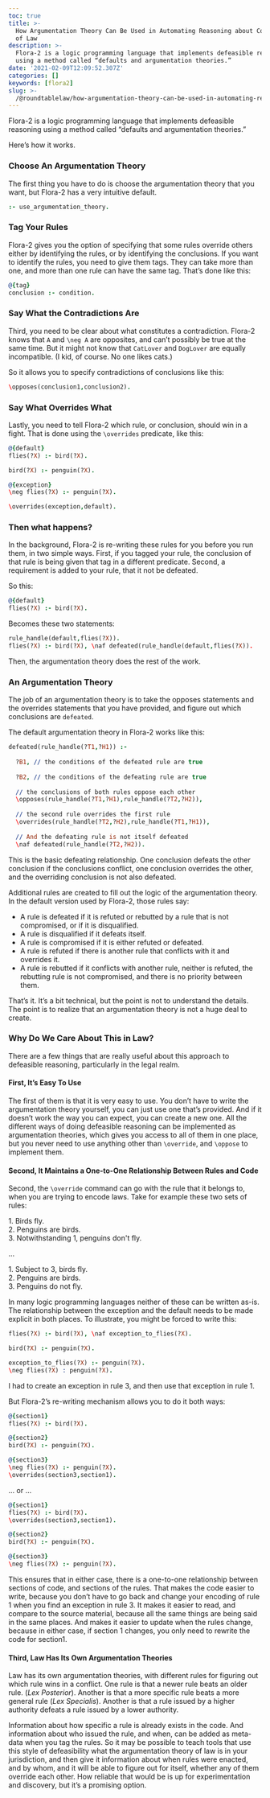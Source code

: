 ```yaml
---
toc: true
title: >-
  How Argumentation Theory Can Be Used in Automating Reasoning about Conflicts
  of Law
description: >-
  Flora-2 is a logic programming language that implements defeasible reasoning
  using a method called “defaults and argumentation theories.”
date: '2021-02-09T12:09:52.307Z'
categories: []
keywords: [flora2]
slug: >-
  /@roundtablelaw/how-argumentation-theory-can-be-used-in-automating-reasoning-about-conflicts-of-law-5f9ce836a1b
---
```


Flora-2 is a logic programming language that implements defeasible reasoning using a method called “defaults and argumentation theories.”

Here’s how it works.

### Choose An Argumentation Theory

The first thing you have to do is choose the argumentation theory that you want, but Flora-2 has a very intuitive default.
```prolog
:- use_argumentation_theory.
```
### Tag Your Rules

Flora-2 gives you the option of specifying that some rules override others either by identifying the rules, or by identifying the conclusions. If you want to identify the rules, you need to give them tags. They can take more than one, and more than one rule can have the same tag. That’s done like this:
```prolog
@{tag}  
conclusion :- condition.
```
### Say What the Contradictions Are

Third, you need to be clear about what constitutes a contradiction. Flora-2 knows that `A` and `\neg A` are opposites, and can’t possibly be true at the same time. But it might not know that `CatLover` and `DogLover` are equally incompatible. (I kid, of course. No one likes cats.)

So it allows you to specify contradictions of conclusions like this:
```prolog
\opposes(conclusion1,conclusion2).
```
### Say What Overrides What

Lastly, you need to tell Flora-2 which rule, or conclusion, should win in a fight. That is done using the `\overrides` predicate, like this:
```prolog
@{default}  
flies(?X) :- bird(?X).

bird(?X) :- penguin(?X).

@{exception}  
\neg flies(?X) :- penguin(?X).

\overrides(exception,default).
```
### Then what happens?

In the background, Flora-2 is re-writing these rules for you before you run them, in two simple ways. First, if you tagged your rule, the conclusion of that rule is being given that tag in a different predicate. Second, a requirement is added to your rule, that it not be defeated.

So this:
```prolog
@{default}  
flies(?X) :- bird(?X).
```
Becomes these two statements:
```prolog
rule_handle(default,flies(?X)).  
flies(?X) :- bird(?X), \naf defeated(rule_handle(default,flies(?X)).
```
Then, the argumentation theory does the rest of the work.

### An Argumentation Theory

The job of an argumentation theory is to take the opposes statements and the overrides statements that you have provided, and figure out which conclusions are `defeated`.

The default argumentation theory in Flora-2 works like this:
```prolog
defeated(rule_handle(?T1,?H1)) :-  
    
  ?B1, // the conditions of the defeated rule are true  
    
  ?B2, // the conditions of the defeating rule are true  
    
  // the conclusions of both rules oppose each other  
  \opposes(rule_handle(?T1,?H1),rule_handle(?T2,?H2)),  
    
  // the second rule overrides the first rule  
  \overrides(rule_handle(?T2,?H2),rule_handle(?T1,?H1)),  
    
  // And the defeating rule is not itself defeated  
  \naf defeated(rule_handle(?T2,?H2)).
```
This is the basic defeating relationship. One conclusion defeats the other conclusion if the conclusions conflict, one conclusion overrides the other, and the overriding conclusion is not also defeated.

Additional rules are created to fill out the logic of the argumentation theory. In the default version used by Flora-2, those rules say:

*   A rule is defeated if it is refuted or rebutted by a rule that is not compromised, or if it is disqualified.
*   A rule is disqualified if it defeats itself.
*   A rule is compromised if it is either refuted or defeated.
*   A rule is refuted if there is another rule that conflicts with it and overrides it.
*   A rule is rebutted if it conflicts with another rule, neither is refuted, the rebutting rule is not compromised, and there is no priority between them.

That’s it. It’s a bit technical, but the point is not to understand the details. The point is to realize that an argumentation theory is not a huge deal to create.

### Why Do We Care About This in Law?

There are a few things that are really useful about this approach to defeasible reasoning, particularly in the legal realm.

#### First, It’s Easy To Use

The first of them is that it is very easy to use. You don’t have to write the argumentation theory yourself, you can just use one that’s provided. And if it doesn’t work the way you can expect, you can create a new one. All the different ways of doing defeasible reasoning can be implemented as argumentation theories, which gives you access to all of them in one place, but you never need to use anything other than `\override`, and `\oppose` to implement them.

#### Second, It Maintains a One-to-One Relationship Between Rules and Code

Second, the `\override` command can go with the rule that it belongs to, when you are trying to encode laws. Take for example these two sets of rules:

1\. Birds fly.  
2\. Penguins are birds.  
3\. Notwithstanding 1, penguins don't fly.

…

1\. Subject to 3, birds fly.  
2\. Penguins are birds.  
3\. Penguins do not fly.

In many logic programming languages neither of these can be written as-is. The relationship between the exception and the default needs to be made explicit in both places. To illustrate, you might be forced to write this:
```prolog
flies(?X) :- bird(?X), \naf exception_to_flies(?X).

bird(?X) :- penguin(?X).

exception_to_flies(?X) :- penguin(?X).  
\neg flies(?X) : penguin(?X).
```
I had to create an exception in rule 3, and then use that exception in rule 1.

But Flora-2’s re-writing mechanism allows you to do it both ways:
```prolog
@{section1}  
flies(?X) :- bird(?X).

@{section2}  
bird(?X) :- penguin(?X).

@{section3}  
\neg flies(?X) :- penguin(?X).  
\overrides(section3,section1).
```
… or …
```prolog
@{section1}  
flies(?X) :- bird(?X).  
\overrides(section3,section1).

@{section2}  
bird(?X) :- penguin(?X).

@{section3}  
\neg flies(?X) :- penguin(?X).
```
This ensures that in either case, there is a one-to-one relationship between sections of code, and sections of the rules. That makes the code easier to write, because you don’t have to go back and change your encoding of rule 1 when you find an exception in rule 3. It makes it easier to read, and compare to the source material, because all the same things are being said in the same places. And makes it easier to update when the rules change, because in either case, if section 1 changes, you only need to rewrite the code for section1.

#### Third, Law Has Its Own Argumentation Theories

Law has its own argumentation theories, with different rules for figuring out which rule wins in a conflict. One rule is that a newer rule beats an older rule. (_Lex Posterior_). Another is that a more specific rule beats a more general rule (_Lex Specialis_). Another is that a rule issued by a higher authority defeats a rule issued by a lower authority.

Information about how specific a rule is already exists in the code. And information about who issued the rule, and when, can be added as meta-data when you tag the rules. So it may be possible to teach tools that use this style of defeasibility what the argumentation theory of law is in your jurisdiction, and then give it information about when rules were enacted, and by whom, and it will be able to figure out for itself, whether any of them override each other. How reliable that would be is up for experimentation and discovery, but it’s a promising option.